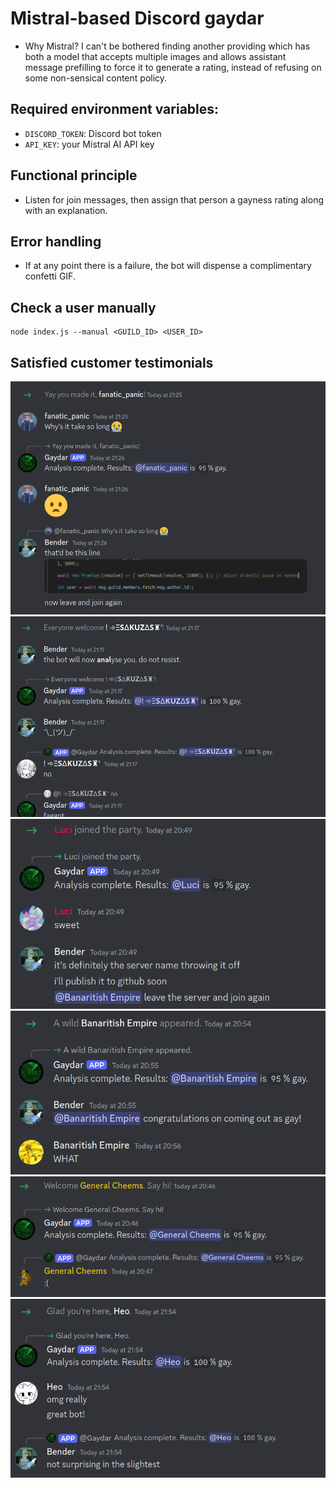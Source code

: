 # Mistral-based Discord gaydar
- Why Mistral? I can't be bothered finding another providing which has both a model that accepts multiple images and allows assistant message prefilling to force it to generate a rating, instead of refusing on some non-sensical content policy.

## Required environment variables:
- `DISCORD_TOKEN`: Discord bot token
- `API_KEY`: your Mistral AI API key

## Functional principle
- Listen for join messages, then assign that person a gayness rating along with an explanation.

## Error handling
- If at any point there is a failure, the bot will dispense a complimentary confetti GIF.

## Check a user manually
```
node index.js --manual <GUILD_ID> <USER_ID>
```

## Satisfied customer testimonials
![testimonials/1.png](testimonials/1.png)
![testimonials/2.png](testimonials/2.png)
![testimonials/3.png](testimonials/3.png)
![testimonials/4.png](testimonials/4.png)
![testimonials/5.png](testimonials/5.png)
![testimonials/6.png](testimonials/6.png)